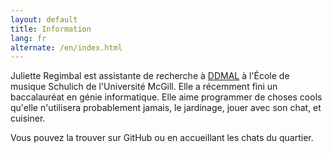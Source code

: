 ```yaml
---
layout: default
title: Information
lang: fr
alternate: /en/index.html
---
```


Juliette Regimbal est assistante de recherche à [DDMAL](https://ddmal.music.mcgill.ca/) à l'École de musique Schulich de l'Université McGill. Elle a récemment fini un baccalauréat en génie informatique. Elle aime programmer de choses cools qu'elle n'utilisera probablement jamais, le jardinage, jouer avec son chat, et cuisiner.

Vous pouvez la trouver sur GitHub ou en accueillant les chats du quartier.
